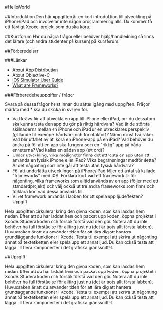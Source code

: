 #HelloWorld


##Introduktion
Den här uppgiften är en kort introduktion till utveckling på iPhone/iPad och involverar inte någon programmering alls. Du kommer få ett färdigt Xcode-projekt som du ska köra.

##Kursforum
Har du några frågor eller behöver hjälp/handledning så finns det lärare (och andra studenter på kursen) på kursforum.

##Förberedelser

###Länkar
* [About App Distribution](https://developer.apple.com/library/ios/documentation/IDEs/Conceptual/AppDistributionGuide/Introduction/Introduction.html)
* [About Objective-C](https://developer.apple.com/library/ios/documentation/Cocoa/Conceptual/ProgrammingWithObjectiveC/Introduction/Introduction.html)
* [iOS Simulator User Guide](https://developer.apple.com/library/ios/documentation/IDEs/Conceptual/iOS_Simulator_Guide/index.html#//apple_ref/doc/uid/TP40012848-CH1-SW1)
* [What are Frameworks?](https://developer.apple.com/library/mac/documentation/MacOSX/Conceptual/BPFrameworks/Concepts/WhatAreFrameworks.html#//apple_ref/doc/uid/20002303-BBCEIJFI)

###Förberedelseuppgifter / frågor

Svara på dessa frågor helst innan du sätter igång med uppgiften. Frågor märkta med * ska du skicka in svaren för.

* Vad krävs för att utveckla en app till iPhone eller iPad, om du dessutom ska kunna testa den app du gör på riktig hårdvara?
Vad är de största skillnaderna mellan en iPhone och iPad ur en utvecklares perspektiv (gällande till exempel hårdvara och formfaktor)? Nämn minst två saker.
Vad blir utfallet av att köra en iPhone-app på en iPad? Vad behöver du ändra på för att en app ska fungera som en "riktig" app på båda enheterna? Vad kallas en sådan app (ett ord)?
* Under utveckling, vilka möjligheter finns det att testa en app utan att använda en fysisk iPhone eller iPad? Vilka begränsningar medför detta? Är det någonting som inte går att testa utan fysisk hårdvara?
* För att underlätta utvecklingen på iPhone/iPad följer ett antal så kallade "frameworks" med iOS. Förklara kort vad ett framework är för någonting, vilka frameworks som alltid används av en app (följer med ett standardprojekt) och välj också ut tre andra frameworks som finns och förklara kort vad dessa används till.
* Vilket framework används i labben för att spela upp ljudeffekten?
Uppgift

Hela uppgiften cirkulerar kring den givna koden, som kan laddas hem nedan. Efter att du har laddat hem och packat upp koden, öppna projektet i Xcode. Studera koden och försök förstå vad den gör. Notera att du inte behöver ha full förståelse för allting just nu (det är trots allt första labben). Huvudsaken är att du använder tiden för att lära dig att hantera grundläggande funktioner i Xcode. Testa till exempel att skriva ut någonting annat på textetiketten eller spela upp ett annat ljud. Du kan också testa att lägga till flera komponenter i det grafiska gränssnittet.


##Uppgift


Hela uppgiften cirkulerar kring den givna koden, som kan laddas hem nedan. Efter att du har laddat hem och packat upp koden, öppna projektet i Xcode. Studera koden och försök förstå vad den gör. Notera att du inte behöver ha full förståelse för allting just nu (det är trots allt första labben). Huvudsaken är att du använder tiden för att lära dig att hantera grundläggande funktioner i Xcode. Testa till exempel att skriva ut någonting annat på textetiketten eller spela upp ett annat ljud. Du kan också testa att lägga till flera komponenter i det grafiska gränssnittet.
